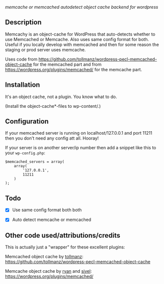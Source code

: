 

*memcache or memcached autodetect object cache backend for wordpress*

## Description

Memcachy is an object-cache for WordPress that auto-detects whether to use Memcached or Memcache.
Also uses same config format for both. Useful if you locally develop with memcached and then for some reason the staging or prod server uses memcache.

Uses code from https://github.com/tollmanz/wordpress-pecl-memcached-object-cache for the memcached part and from https://wordpress.org/plugins/memcached/ for the memcache part.

## Installation

It's an object cache, not a plugin. You know what to do.

(Install the object-cache*-files to wp-content/.)

## Configuration

If your memcached server is running on localhost/127.0.0.1 and port 11211 then you don't need any config att all. Hooray!

If your server is on another server/ip number then add a snippet like this to your `wp-config.php`:

    $memcached_servers = array(
        array(
            '127.0.0.1',
            11211
        )
    );


## Todo

- [x] Use same config format both both
- [x] Auto detect memcache or memcached


## Other code used/attributions/credits

This is actually just a "wrapper" for these excellent plugins:

Memcached object cache by [tollmanz](https://profiles.wordpress.org/tollmanz):
https://github.com/tollmanz/wordpress-pecl-memcached-object-cache

Memcache object cache by [ryan](https://profiles.wordpress.org/ryan/) and [sivel](https://profiles.wordpress.org/sivel/):
https://wordpress.org/plugins/memcached/


